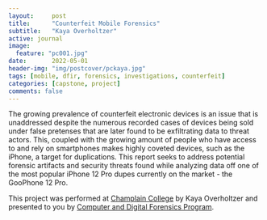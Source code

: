 ```yaml
---
layout:     post
title:      "Counterfeit Mobile Forensics"
subtitle:   "Kaya Overholtzer"
active: journal
image:
  feature: "pc001.jpg"
date:       2022-05-01
header-img: "img/postcover/pckaya.jpg"
tags: [mobile, dfir, forensics, investigations, counterfeit]
categories: [capstone, project]
comments: false
---
```


<p>The growing prevalence of counterfeit electronic devices is an issue that is unaddressed despite the numerous recorded cases of devices being sold under false pretenses that are later found to be exfiltrating data to threat actors. This, coupled with the growing amount of people who have access to and rely on smartphones makes highly coveted devices, such as the iPhone, a target for duplications. This report seeks to address potential forensic artifacts and security threats found while analyzing data off one of the most popular iPhone 12 Pro dupes currently on the market - the GooPhone 12 Pro.</p>


<p>This project was performed at <a href="https://www.champlain.edu/">Champlain College</a> by Kaya Overholtzer and presented to you by <a href="https://ccdfir.com/">Computer and Digital Forensics Program</a>.</p>
